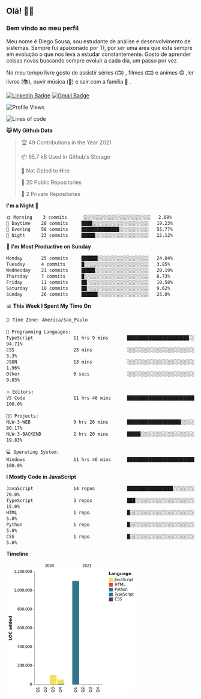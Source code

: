 ## Olá! 👋😁
### Bem vindo ao meu perfil 

Meu nome é Diego Sousa, sou estudante de análise e desenvolvimento de sistemas. Sempre fui apaixonado por TI, por ser uma área que esta sempre em evolução o que nos leva a estudar constantemente. Gosto de aprender coisas novas buscando sempre evoluir a cada dia, um passo por vez.

No meu tempo livre gosto de assistir séries (📺) , filmes (🎞️) e animes 😄 ,ler livros (📚), ouvir música (🎵) e sair com a família  👯 .


[![Linkedin Badge](https://img.shields.io/badge/-LinkedIn-blue?style=flat-square&logo=Linkedin&logoColor=white&link=https://www.linkedin.com/in/diego-sousa-dev)]( https://www.linkedin.com/in/diego-sousa-dev)
[![Gmail Badge](https://img.shields.io/badge/-Gmail-c14438?style=flat-square&logo=Gmail&logoColor=white&link=mailto:derickbenji2@gmail.com)](mailto:derickbenji2@gmail.com)


<!--START_SECTION:waka-->
![Profile Views](http://img.shields.io/badge/Profile%20Views-0-blue)

![Lines of code](https://img.shields.io/badge/From%20Hello%20World%20I%27ve%20Written-1.2%20million%20lines%20of%20code-blue)

**🐱 My Github Data** 

> 🏆 49 Contributions in the Year 2021
 > 
> 📦 65.7 kB Used in Github's Storage 
 > 
> 🚫 Not Opted to Hire
 > 
> 📜 20 Public Repositories 
 > 
> 🔑 2 Private Repositories  
 > 
**I'm a Night 🦉** 

```text
🌞 Morning    3 commits      ░░░░░░░░░░░░░░░░░░░░░░░░░   2.88% 
🌆 Daytime    20 commits     ████░░░░░░░░░░░░░░░░░░░░░   19.23% 
🌃 Evening    58 commits     ██████████████░░░░░░░░░░░   55.77% 
🌙 Night      23 commits     █████░░░░░░░░░░░░░░░░░░░░   22.12%

```
📅 **I'm Most Productive on Sunday** 

```text
Monday       25 commits     ██████░░░░░░░░░░░░░░░░░░░   24.04% 
Tuesday      4 commits      █░░░░░░░░░░░░░░░░░░░░░░░░   3.85% 
Wednesday    21 commits     █████░░░░░░░░░░░░░░░░░░░░   20.19% 
Thursday     7 commits      █░░░░░░░░░░░░░░░░░░░░░░░░   6.73% 
Friday       11 commits     ██░░░░░░░░░░░░░░░░░░░░░░░   10.58% 
Saturday     10 commits     ██░░░░░░░░░░░░░░░░░░░░░░░   9.62% 
Sunday       26 commits     ██████░░░░░░░░░░░░░░░░░░░   25.0%

```


📊 **This Week I Spent My Time On** 

```text
⌚︎ Time Zone: America/Sao_Paulo

💬 Programming Languages: 
TypeScript               11 hrs 9 mins       ███████████████████████░░   94.71% 
CSS                      23 mins             ░░░░░░░░░░░░░░░░░░░░░░░░░   3.3% 
JSON                     13 mins             ░░░░░░░░░░░░░░░░░░░░░░░░░   1.96% 
Other                    0 secs              ░░░░░░░░░░░░░░░░░░░░░░░░░   0.03%

🔥 Editors: 
VS Code                  11 hrs 46 mins      █████████████████████████   100.0%

🐱‍💻 Projects: 
NLW-3-WEB                9 hrs 26 mins       ████████████████████░░░░░   80.17% 
NLW-3-BACKEND            2 hrs 20 mins       █████░░░░░░░░░░░░░░░░░░░░   19.83%

💻 Operating System: 
Windows                  11 hrs 46 mins      █████████████████████████   100.0%

```

**I Mostly Code in JavaScript** 

```text
JavaScript               14 repos            █████████████████░░░░░░░░   70.0% 
TypeScript               3 repos             ███░░░░░░░░░░░░░░░░░░░░░░   15.0% 
HTML                     1 repo              █░░░░░░░░░░░░░░░░░░░░░░░░   5.0% 
Python                   1 repo              █░░░░░░░░░░░░░░░░░░░░░░░░   5.0% 
CSS                      1 repo              █░░░░░░░░░░░░░░░░░░░░░░░░   5.0%

```


**Timeline**

![Chart not found](https://raw.githubusercontent.com/DiegoSousaSilva/DiegoSousaSilva/master/charts/bar_graph.png) 


<!--END_SECTION:waka-->
